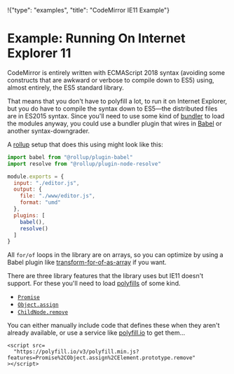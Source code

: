 !{"type": "examples", "title": "CodeMirror IE11 Example"}

# Example: Running On Internet Explorer 11

CodeMirror is entirely written with ECMAScript 2018 syntax (avoiding
some constructs that are awkward or verbose to compile down to ES5)
using, almost entirely, the ES5 standard library.

That means that you don't have to polyfill a lot, to run it on
Internet Explorer, but you do have to compile the syntax down to
ES5—the distributed files are in ES2015 syntax. Since you'll need to
use some kind of
[bundler](https://medium.freecodecamp.org/javascript-modules-part-2-module-bundling-5020383cf306)
to load the modules anyway, you could use a bundler plugin that wires
in [Babel](https://babeljs.io) or another syntax-downgrader.

A [rollup](https://rollupjs.org/) setup that does this using
might look like this:

```javascript
import babel from "@rollup/plugin-babel"
import resolve from "@rollup/plugin-node-resolve"

module.exports = {
  input: "./editor.js",
  output: {
    file: "./www/editor.js",
    format: "umd"
  },
  plugins: [
    babel(),
    resolve()
  ]
}
```

All `for/of` loops in the library are on arrays, so you can optimize
by using a Babel plugin like
[transform-for-of-as-array](https://github.com/jridgewell/babel-plugin-transform-for-of-as-array)
if you want.

There are three library features that the library uses but IE11
doesn't support. For these you'll need to load
[polyfills](https://en.wikipedia.org/wiki/Polyfill_(programming)) of
some kind.

 - [`Promise`](https://developer.mozilla.org/en-US/docs/Web/JavaScript/Reference/Global_Objects/Promise)
 - [`Object.assign`](https://developer.mozilla.org/en-US/docs/Web/JavaScript/Reference/Global_Objects/Object/assign)
 - [`ChildNode.remove`](https://developer.mozilla.org/en-US/docs/Web/API/ChildNode/remove)

You can either manually include code that defines these when they
aren't already available, or use a service like
[polyfill.io](https://polyfill.io/) to get them...

```text/html
<script src=
  "https://polyfill.io/v3/polyfill.min.js?features=Promise%2CObject.assign%2CElement.prototype.remove"
></script>
```
